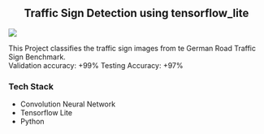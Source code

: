 <p align="center">
 <h2 align="center">Traffic Sign Detection using tensorflow_lite</h2>
 <img src="https://img.shields.io/badge/Status-active%20Development-yellow">
</p>

This Project classifies the traffic sign images from te German Road Traffic Sign Benchmark.
<br>
Validation accuracy: +99%
Testing Accuracy: +97%
### Tech Stack
- Convolution Neural Network
- Tensorflow Lite
- Python
